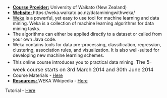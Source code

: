 <ul>
	<li><span style="text-decoration:underline;"><strong>Course Provider:</strong></span> University of Waikato (New Zealand)</li>
	<li><span style="text-decoration:underline;"><strong>Website: </strong></span>https://weka.waikato.ac.nz/dataminingwithweka/</li>
	<li><a href="http://www.cs.waikato.ac.nz/~ml/weka/" target="_blank">Weka</a> is a powerful, yet easy to use tool for machine learning and data mining. Weka is a collection of machine learning algorithms for data mining tasks.</li>
	<li>The algorithms can either be applied directly to a dataset or called from your own Java code.</li>
	<li>Weka contains tools for data pre-processing, classification, regression, clustering, association rules, and visualization. It is also well-suited for developing new machine learning schemes.</li>
	<li>This online course introduces you to practical data mining. <span style="line-height:1.714285714;font-size:1rem;">The 5-week course starts on 3rd March 2014 and 30th June 2014</span></li>
	<li>Course Materials - <a href="http://www.cs.waikato.ac.nz/ml/weka/mooc/dataminingwithweka/" target="_blank">Here</a></li>
	<li><span style="text-decoration:underline;"><strong>Resources:</strong> </span>WEKA Wikipedia - <a href="http://weka.wikispaces.com/" target="_blank">Here</a></li>
</ul>
Tutorial - <a href="https://dl.dropboxusercontent.com/u/6044937/Data%20Science/WEKA/weka-tutorial.pdf" target="_blank">Here</a>
